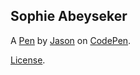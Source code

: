 Sophie Abeyseker
----------------


A [Pen](https://codepen.io/JasonDancocks/pen/LzYjoJ) by [Jason](https://codepen.io/JasonDancocks) on [CodePen](https://codepen.io).

[License](https://codepen.io/JasonDancocks/pen/LzYjoJ/license).